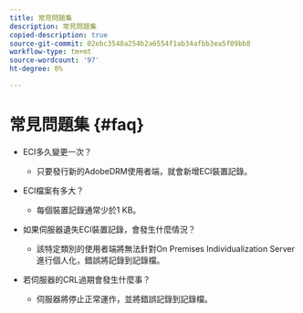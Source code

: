 ```yaml
---
title: 常見問題集
description: 常見問題集
copied-description: true
source-git-commit: 02ebc3548a254b2a6554f1ab34afbb3ea5f09bb8
workflow-type: tm+mt
source-wordcount: '97'
ht-degree: 0%

---
```


# 常見問題集 {#faq}

* ECI多久變更一次？
   * 只要發行新的AdobeDRM使用者端，就會新增ECI裝置記錄。

* ECI檔案有多大？
   * 每個裝置記錄通常少於1 KB。

* 如果伺服器遺失ECI裝置記錄，會發生什麼情況？
   * 該特定類別的使用者端將無法針對On Premises Individualization Server進行個人化，錯誤將記錄到記錄檔。

* 若伺服器的CRL過期會發生什麼事？
   * 伺服器將停止正常運作，並將錯誤記錄到記錄檔。
